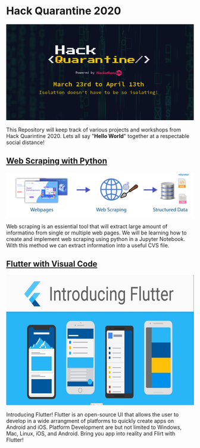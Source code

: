 # Hack Quarantine 2020

<img src="Repository Images/Hack Quarantine Banner.png">

This Repository will keep track of various projects and workshops from Hack Quarintine 2020. Lets all say "**Hello World**" together at a respectable social distance!  

## [Web Scraping with Python](https://github.com/jordanadrianoo/Hack-Quarantine-2020/tree/master/Web%20Scraping)

<img src="Repository Images/web scraping Banner.png" >

Web scraping is an essiential tool that will extract large amount of informatino from single or multiple web pages. We will be learning how to create and implement web scraping using python in a Jupyter Notebook. With this method we can extract information into a useful CVS file. 


## [Flutter with Visual Code](https://github.com/jordanadrianoo/Hack-Quarantine-2020/tree/master/Flutter)

<img src="Repository Images/Flutter Banner.JPG" width="900" height="350">

Introducing Flutter! Flutter is an open-source UI that allows the user to develop in a wide arrangment of platforms to quickly create apps on Android and iOS. Platform Development are but not limited to Windows, Mac, Linux, iOS, and Android. Bring you app into reality and Flirt with Flutter!
